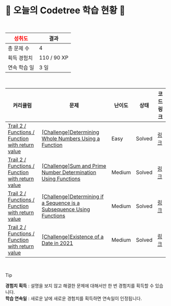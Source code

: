 # 🌲 오늘의 Codetree 학습 현황 🌲

<br />

| <span style="color:red;display:block;text-align:center;"> **성취도**</span> | 결과 |
|---|---|
| 총 문제 수 | 4 |
| 획득 경험치 | 110 / 90 XP |
| 연속 학습 일 | 3 일 |

<br />

|커리큘럼|문제|난이도|상태|코드 링크|
|---|---|---|---|---|
|[Trail 2 / Functions / Function with return value](https://www.codetree.ai/trail-info/novice-mid/)|[[Challenge]Determining Whole Numbers Using a Function](https://www.codetree.ai/trails/complete/curated-cards/challenge-determining-the-whole-number-using-a-function/)|Easy|Solved|[링크](https://github.com/doma17/code-test-collection/blob/main/251021/%ED%95%A8%EC%88%98%EB%A5%BC%20%EC%9D%B4%EC%9A%A9%ED%95%9C%20%EC%98%A8%EC%A0%84%EC%88%98%20%ED%8C%90%EB%B3%84/determining-the-whole-number-using-a-function.java)|
|[Trail 2 / Functions / Function with return value](https://www.codetree.ai/trail-info/novice-mid/)|[[Challenge]Sum and Prime Number Determination Using Functions](https://www.codetree.ai/trails/complete/curated-cards/challenge-use-functions-to-determine-sums-and-decimals/)|Medium|Solved|[링크](https://github.com/doma17/code-test-collection/blob/main/251021/%ED%95%A8%EC%88%98%EB%A5%BC%20%EC%9D%B4%EC%9A%A9%ED%95%9C%20%ED%95%A9%EA%B3%BC%20%EC%86%8C%EC%88%98%20%ED%8C%90%EB%B3%84/use-functions-to-determine-sums-and-decimals.java)|
|[Trail 2 / Functions / Function with return value](https://www.codetree.ai/trail-info/novice-mid/)|[[Challenge]Determining if a Sequence is a Subsequence Using Functions](https://www.codetree.ai/trails/complete/curated-cards/challenge-to-determine-whether-a-continuous-subsequence-is-made-using-a-function/)|Medium|Solved|[링크](https://github.com/doma17/code-test-collection/blob/main/251021/%ED%95%A8%EC%88%98%EB%A5%BC%20%EC%9D%B4%EC%9A%A9%ED%95%9C%20%EC%97%B0%EC%86%8D%EB%B6%80%EB%B6%84%EC%88%98%EC%97%B4%20%EC%97%AC%EB%B6%80%20%ED%8C%90%EB%8B%A8%ED%95%98%EA%B8%B0/to-determine-whether-a-continuous-subsequence-is-made-using-a-function.java)|
|[Trail 2 / Functions / Function with return value](https://www.codetree.ai/trail-info/novice-mid/)|[[Challenge]Existence of a Date in 2021](https://www.codetree.ai/trails/complete/curated-cards/challenge-with-or-without-2021/)|Medium|Solved|[링크](https://github.com/doma17/code-test-collection/blob/main/251021/2021%EB%85%84%20%EB%82%A0%EC%A7%9C%EC%9D%98%20%EC%9C%A0%EB%AC%B4/with-or-without-2021.java)|


<br />

> [!TIP]
> **경험치 획득** : 설명을 보지 않고 해결한 문제에 대해서만 한 번 경험치를 획득할 수 있습니다.  
> **학습 연속일** : 새로운 날에 새로운 경험치를 획득하면 연속일이 인정됩니다.

